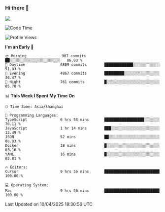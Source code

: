 ### Hi there 👋

<!--
**JJAYCHEN1e/jjaychen1e** is a ✨ _special_ ✨ repository because its `README.md` (this file) appears on your GitHub profile.

Here are some ideas to get you started:

- 🔭 I’m currently working on ...
- 🌱 I’m currently learning ...
- 👯 I’m looking to collaborate on ...
- 🤔 I’m looking for help with ...
- 💬 Ask me about ...
- 📫 How to reach me: ...
- 😄 Pronouns: ...
- ⚡ Fun fact: ...
-->

[![](https://github-readme-stats.vercel.app/api?username=jjaychen1e&show_icons=true)](https://github.com/jjaychen1e/github-readme-stats?count_private=true)

<!--START_SECTION:waka-->
![Code Time](http://img.shields.io/badge/Code%20Time-1%2C905%20hrs%2057%20mins-blue)

![Profile Views](http://img.shields.io/badge/Profile%20Views-6-blue)

**I'm an Early 🐤** 

```text
🌞 Morning                907 commits         ██░░░░░░░░░░░░░░░░░░░░░░░   06.80 % 
🌆 Daytime                6809 commits        █████████████░░░░░░░░░░░░   51.03 % 
🌃 Evening                4867 commits        █████████░░░░░░░░░░░░░░░░   36.47 % 
🌙 Night                  761 commits         █░░░░░░░░░░░░░░░░░░░░░░░░   05.70 % 
```


📊 **This Week I Spent My Time On** 

```text
🕑︎ Time Zone: Asia/Shanghai

💬 Programming Languages: 
TypeScript               6 hrs 58 mins       ██████████████████░░░░░░░   70.11 % 
JavaScript               1 hr 14 mins        ███░░░░░░░░░░░░░░░░░░░░░░   12.49 % 
JSON                     52 mins             ██░░░░░░░░░░░░░░░░░░░░░░░   08.83 % 
Docker                   18 mins             █░░░░░░░░░░░░░░░░░░░░░░░░   03.16 % 
YAML                     16 mins             █░░░░░░░░░░░░░░░░░░░░░░░░   02.81 % 

🔥 Editors: 
Cursor                   9 hrs 56 mins       █████████████████████████   100.00 % 

💻 Operating System: 
Mac                      9 hrs 56 mins       █████████████████████████   100.00 % 
```


 Last Updated on 10/04/2025 18:30:56 UTC
<!--END_SECTION:waka-->
